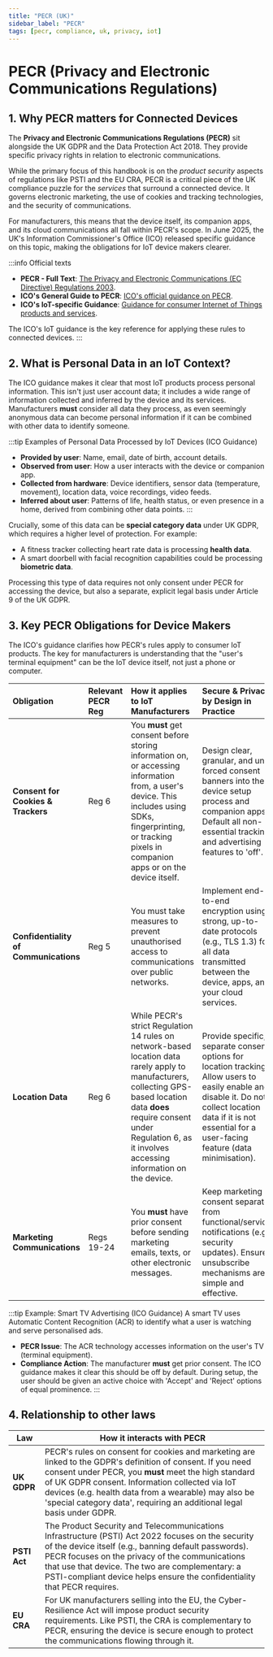 ```yaml
---
title: "PECR (UK)"
sidebar_label: "PECR"
tags: [pecr, compliance, uk, privacy, iot]
---
```

# PECR (Privacy and Electronic Communications Regulations)

## 1. Why PECR matters for Connected Devices

The **Privacy and Electronic Communications Regulations (PECR)** sit alongside the UK GDPR and the Data Protection Act 2018. They provide specific privacy rights in relation to electronic communications.

While the primary focus of this handbook is on the *product security* aspects of regulations like PSTI and the EU CRA, PECR is a critical piece of the UK compliance puzzle for the *services* that surround a connected device. It governs electronic marketing, the use of cookies and tracking technologies, and the security of communications.

For manufacturers, this means that the device itself, its companion apps, and its cloud communications all fall within PECR's scope. In June 2025, the UK's Information Commissioner's Office (ICO) released specific guidance on this topic, making the obligations for IoT device makers clearer.

:::info Official texts
- **PECR - Full Text**: [The Privacy and Electronic Communications (EC Directive) Regulations 2003][pecr_legislation].
- **ICO's General Guide to PECR**: [ICO's official guidance on PECR][ico_guide].
- **ICO's IoT-specific Guidance**: [Guidance for consumer Internet of Things products and services][ico_iot_guide].

The ICO's IoT guidance is the key reference for applying these rules to connected devices.
:::

## 2. What is Personal Data in an IoT Context?

The ICO guidance makes it clear that most IoT products process personal information. This isn't just user account data; it includes a wide range of information collected and inferred by the device and its services. Manufacturers **must** consider all data they process, as even seemingly anonymous data can become personal information if it can be combined with other data to identify someone.

:::tip Examples of Personal Data Processed by IoT Devices (ICO Guidance)
*   **Provided by user**: Name, email, date of birth, account details.
*   **Observed from user**: How a user interacts with the device or companion app.
*   **Collected from hardware**: Device identifiers, sensor data (temperature, movement), location data, voice recordings, video feeds.
*   **Inferred about user**: Patterns of life, health status, or even presence in a home, derived from combining other data points.
:::

Crucially, some of this data can be **special category data** under UK GDPR, which requires a higher level of protection. For example:
*   A fitness tracker collecting heart rate data is processing **health data**.
*   A smart doorbell with facial recognition capabilities could be processing **biometric data**.

Processing this type of data requires not only consent under PECR for accessing the device, but also a separate, explicit legal basis under Article 9 of the UK GDPR.

## 3. Key PECR Obligations for Device Makers

The ICO's guidance clarifies how PECR's rules apply to consumer IoT products. The key for manufacturers is understanding that the "user's terminal equipment" can be the IoT device itself, not just a phone or computer.

| Obligation | Relevant PECR Reg | How it applies to IoT Manufacturers | Secure & Privacy by Design in Practice |
| :--- | :--- | :--- | :--- |
| **Consent for Cookies & Trackers** | Reg 6 | You **must** get consent before storing information on, or accessing information from, a user's device. This includes using SDKs, fingerprinting, or tracking pixels in companion apps or on the device itself. | Design clear, granular, and un-forced consent banners into the device setup process and companion apps. Default all non-essential tracking and advertising features to 'off'. |
| **Confidentiality of Communications** | Reg 5 | You must take measures to prevent unauthorised access to communications over public networks. | Implement end-to-end encryption using strong, up-to-date protocols (e.g., TLS 1.3) for all data transmitted between the device, apps, and your cloud services. |
| **Location Data** | Reg 6 | While PECR's strict Regulation 14 rules on network-based location data rarely apply to manufacturers, collecting GPS-based location data **does** require consent under Regulation 6, as it involves accessing information on the device. | Provide specific, separate consent options for location tracking. Allow users to easily enable and disable it. Do not collect location data if it is not essential for a user-facing feature (data minimisation). |
| **Marketing Communications** | Regs 19-24 | You **must** have prior consent before sending marketing emails, texts, or other electronic messages. | Keep marketing consent separate from functional/service notifications (e.g., security updates). Ensure unsubscribe mechanisms are simple and effective. |

:::tip Example: Smart TV Advertising (ICO Guidance)
A smart TV uses Automatic Content Recognition (ACR) to identify what a user is watching and serve personalised ads.

- **PECR Issue**: The ACR technology accesses information on the user's TV (terminal equipment).
- **Compliance Action**: The manufacturer **must** get prior consent. The ICO guidance makes it clear this should be off by default. During setup, the user should be given an active choice with 'Accept' and 'Reject' options of equal prominence.
:::

## 4. Relationship to other laws

| Law | How it interacts with PECR |
|-----|----------------------------|
| **UK GDPR** | PECR's rules on consent for cookies and marketing are linked to the GDPR's definition of consent. If you need consent under PECR, you **must** meet the high standard of UK GDPR consent. Information collected via IoT devices (e.g. health data from a wearable) may also be 'special category data', requiring an additional legal basis under GDPR. |
| **PSTI Act** | The Product Security and Telecommunications Infrastructure (PSTI) Act 2022 focuses on the security of the device itself (e.g., banning default passwords). PECR focuses on the privacy of the communications that use that device. The two are complementary: a PSTI-compliant device helps ensure the confidentiality that PECR requires. |
| **EU CRA** | For UK manufacturers selling into the EU, the Cyber-Resilience Act will impose product security requirements. Like PSTI, the CRA is complementary to PECR, ensuring the device is secure enough to protect the communications flowing through it. |

<!-- Citations -->
[pecr_legislation]: https://www.legislation.gov.uk/uksi/2003/2426/contents
[ico_guide]: https://ico.org.uk/for-organisations/direct-marketing-and-privacy-and-electronic-communications/guide-to-pecr/
[ico_iot_guide]: https://ico.org.uk/for-organisations/uk-gdpr-guidance-and-resources/online-tracking/guidance-for-consumer-internet-of-things-products-and-services/ 
